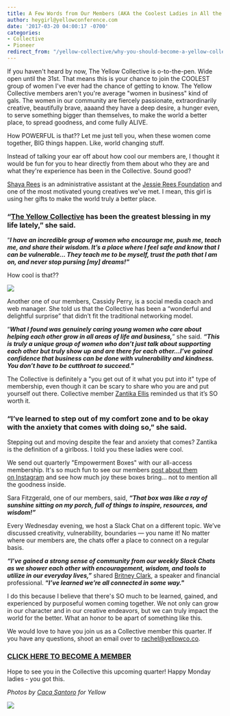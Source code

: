 ```yaml
---
title: A Few Words from Our Members (AKA the Coolest Ladies in All the Land)
author: heygirl@yellowconference.com
date: '2017-03-20 04:00:17 -0700'
categories:
- Collective
- Pioneer
redirect_from: "/yellow-collective/why-you-should-become-a-yellow-collective-member/"
---
```


If you haven't heard by now, The Yellow Collective is o-to-the-pen. Wide open until the 31st. That means this is your chance to join the COOLEST group of women I've ever had the chance of getting to know. The Yellow Collective members aren't you're average "women in business" kind of gals. The women in our community are fiercely passionate, extraordinarily creative, beautifully brave, aaaand they have a deep desire, a hunger even, to serve something bigger than themselves, to make the world a better place, to spread goodness, and come fully ALIVE.

How POWERFUL is that?? Let me just tell you, when these women come together, BIG things happen. Like, world changing stuff.

Instead of talking your ear off about how cool our members are, I thought it would be fun for you to hear directly from them about who they are and what they're experience has been in the Collective. Sound good?

[Shaya Rees](https://www.instagram.com/shayarees/) is an administrative assistant at the [Jessie Rees Foundation](http://negu.org/) and one of the most motivated young creatives we’ve met. I mean, this girl is using her gifts to make the world truly a better place.

### **“[The Yellow Collective](http://yellowcollective.co/) has been the greatest blessing in my life lately,” she said.**

“**_I have an incredible group of women who encourage me, push me, teach me, and share their wisdom. It’s a place where I feel safe and know that I can be vulnerable… They teach me to be myself, trust the path that I am on, and never stop pursing [my] dreams!"_**

How cool is that??

[![](https://yellow-blog-images.imgix.net/2017/01/Yellow2016-132.jpg)](https://yellow-blog-images.imgix.net/2017/01/Yellow2016-132.jpg)

Another one of our members, Cassidy Perry, is a social media coach and web manager. She told us that the Collective has been a “wonderful and delightful surprise” that didn’t fit the traditional networking model.

“_**What I found was genuinely caring young women who care about helping each other grow in all areas of life and business,**_” she said. _**“This is truly a unique group of women who don’t just talk about supporting each other but truly show up and are there for each other…I’ve gained confidence that business can be done with vulnerability and kindness. You don’t have to be cutthroat to succeed."**_

The Collective is definitely a "you get out of it what you put into it" type of membership, even though it can be scary to share who you are and put yourself out there. Collective member [Zantika Ellis](https://www.instagram.com/flyingfreediaries/) reminded us that it’s SO worth it.

### “**I’ve learned to step out of my comfort zone and to be okay with the anxiety that comes with doing so,**” she said.

Stepping out and moving despite the fear and anxiety that comes? Zantika is the definition of a girlboss. I told you these ladies were cool.

We send out quarterly "Empowerment Boxes" with our all-access membership. It's so much fun to see our members [post about them on Instagram](https://www.instagram.com/explore/tags/yellowcollective/) and see how much joy these boxes bring... not to mention all the goodness inside.

Sara Fitzgerald, one of our members, said, _**“That box was like a ray of sunshine sitting on my porch, full of things to inspire, resources, and wisdom!”**_

Every Wednesday evening, we host a Slack Chat on a different topic. We’ve discussed creativity, vulnerability, boundaries — you name it! No matter where our members are, the chats offer a place to connect on a regular basis.

_**“I’ve gained a strong sense of community from our weekly Slack Chats as we shower each other with encouragement, wisdom, and tools to utilize in our everyday lives,”**_ shared [Britney Clark](https://www.instagram.com/britneylclark/), a speaker and financial professional. **“_I’ve learned we’re all connected in some way."_**

I do this because I believe that there's SO much to be learned, gained, and experienced by purposeful women coming together. We not only can grow in our character and in our creative endeavors, but we can truly impact the world for the better. What an honor to be apart of something like this.

We would love to have you join us as a Collective member this quarter. If you have any questions, shoot an email over to rachel@yellowco.co.

### [CLICK HERE TO BECOME A MEMBER](https://yellowco.myshopify.com/collections/the-yellow-collective)

Hope to see you in the Collective this upcoming quarter! Happy Monday ladies - you got this.

_Photos by [Caca Santoro](http://cacasantoro.com/) for Yellow_

[![](https://yellow-blog-images.imgix.net/2017/03/joannawaterfall.jpg)](https://www.instagram.com/joannawaterfall/)
